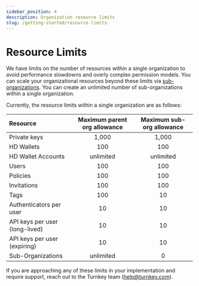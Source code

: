 ```yaml
---
sidebar_position: 4
description: Organization resource limits
slug: /getting-started/resource-limits
---
```


# Resource Limits

We have limits on the number of resources within a single organization to avoid performance slowdowns and overly complex permission models. You can scale your organizational resources beyond these limits via [sub-organizations](/concepts/Sub-Organizations). You can create an unlimited number of sub-organizations within a single organization.

Currently, the resource limits within a single organization are as follows:

| Resource                       | Maximum parent org allowance | Maximum sub-org allowance |
| :----------------------------- | :---------------------------:| :-----------------------: |
| Private keys                   | 1,000                        | 1,000                     |
| HD Wallets                     | 100                          | 100                       |
| HD Wallet Accounts             | unlimited                    | unlimited                 |
| Users                          | 100                          | 100                       |
| Policies                       | 100                          | 100                       |
| Invitations                    | 100                          | 100                       |
| Tags                           | 100                          | 10                        |
| Authenticators per user        | 10                           | 10                        |
| API keys per user (long-lived) | 10                           | 10                        |
| API keys per user (expiring)   | 10                           | 10                        |
| Sub-Organizations              | unlimited                    | 0                         |


If you are approaching any of these limits in your implementation and require support, reach out to the Turnkey team (<help@turnkey.com>).
